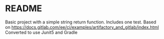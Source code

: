# README

Basic project with a simple string return function. Includes one test. Based on https://docs.gitlab.com/ee/ci/examples/artifactory_and_gitlab/index.html Converted to use Junit5 and Gradle